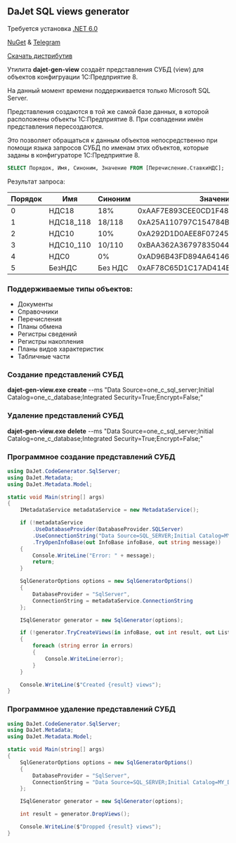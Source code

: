 ## DaJet SQL views generator

Требуется установка [.NET 6.0](https://dotnet.microsoft.com/download/)

[NuGet](https://www.nuget.org/packages/DaJet.CodeGenerator) & [Telegram](https://t.me/dajet_studio_group)

[Скачать дистрибутив](https://github.com/zhichkin/dajet-metadata/releases/tag/gen-view-1.0.0)

Утилита **dajet-gen-view** создаёт представления СУБД (view)
для объектов конфигруации 1С:Предприятие 8.

На данный момент времени поддерживается только Microsoft SQL Server.

Представления создаются в той же самой базе данных,
в которой расположены объекты 1С:Предприятие 8.
При совпадении имён представления пересоздаются.

Это позволяет обращаться к данным объектов непосредственно
при помощи языка запросов СУБД по именам этих объектов,
которые заданы в конфигураторе 1С:Предприятие 8.

```SQL
SELECT Порядок, Имя, Синоним, Значение FROM [Перечисление.СтавкиНДС];
```

Результат запроса:

| Порядок | Имя       | Синоним | Значение                           |
|---------|-----------|---------|------------------------------------|
| 0       | НДС18     | 18%     | 0xAAF7E893CEE0CD1F48A876B826B5EF6B |
| 1       | НДС18_118 | 18/118  | 0xA25A110797C154784B9D6E30ACA7B2A3 |
| 2       | НДС10     | 10%     | 0xA292D1D0AEE8F07245D062C1B99522A7 |
| 3       | НДС10_110 | 10/110  | 0xBAA362A36797835044C643D2AD5C7ACE |
| 4       | НДС0      | 0%      | 0xAD96B43FD894A64146F4C1B29A7EEB40 |
| 5       | БезНДС    | Без НДС | 0xAF78C65D1C17AD414E8846212489ABF1 |

### Поддерживаемые типы объектов:
- Документы
- Справочники
- Перечисления
- Планы обмена
- Регистры сведений
- Регистры накопления
- Планы видов характеристик
- Табличные части

### Создание представлений СУБД

**dajet-gen-view.exe** **create** --ms "Data Source=one_c_sql_server;Initial Catalog=one_c_database;Integrated Security=True;Encrypt=False;"

### Удаление представлений СУБД

**dajet-gen-view.exe** **delete** --ms "Data Source=one_c_sql_server;Initial Catalog=one_c_database;Integrated Security=True;Encrypt=False;"

### Программное создание представлений СУБД

```C#
using DaJet.CodeGenerator.SqlServer;
using DaJet.Metadata;
using DaJet.Metadata.Model;

static void Main(string[] args)
{
    IMetadataService metadataService = new MetadataService();

    if (!metadataService
        .UseDatabaseProvider(DatabaseProvider.SQLServer)
        .UseConnectionString("Data Source=SQL_SERVER;Initial Catalog=MY_DATABASE;Integrated Security=True;Encrypt=False;")
        .TryOpenInfoBase(out InfoBase infoBase, out string message))
    {
        Console.WriteLine("Error: " + message);
        return;
    }

    SqlGeneratorOptions options = new SqlGeneratorOptions()
    {
        DatabaseProvider = "SqlServer",
        ConnectionString = metadataService.ConnectionString
    };

    ISqlGenerator generator = new SqlGenerator(options);

    if (!generator.TryCreateViews(in infoBase, out int result, out List<string> errors))
    {
        foreach (string error in errors)
        {
            Console.WriteLine(error);
        }
    }

    Console.WriteLine($"Created {result} views");
}
```

### Программное удаление представлений СУБД

```C#
using DaJet.CodeGenerator.SqlServer;
using DaJet.Metadata;
using DaJet.Metadata.Model;

static void Main(string[] args)
{
    SqlGeneratorOptions options = new SqlGeneratorOptions()
    {
        DatabaseProvider = "SqlServer",
        ConnectionString = "Data Source=SQL_SERVER;Initial Catalog=MY_DATABASE;Integrated Security=True;Encrypt=False;"
    };

    ISqlGenerator generator = new SqlGenerator(options);

    int result = generator.DropViews();

    Console.WriteLine($"Dropped {result} views");
}
```
